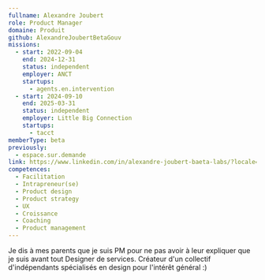```yaml
---
fullname: Alexandre Joubert
role: Product Manager
domaine: Produit
github: AlexandreJoubertBetaGouv
missions:
  - start: 2022-09-04
    end: 2024-12-31
    status: independent
    employer: ANCT
    startups:
      - agents.en.intervention
  - start: 2024-09-10
    end: 2025-03-31
    status: independent
    employer: Little Big Connection
    startups:
      - tacct
memberType: beta
previously:
  - espace.sur.demande
link: https://www.linkedin.com/in/alexandre-joubert-baeta-labs/?locale=fr_FR
competences:
  - Facilitation
  - Intrapreneur(se)
  - Product design
  - Product strategy
  - UX
  - Croissance
  - Coaching
  - Product management
---
```

Je dis à mes parents que je suis PM pour ne pas avoir à leur expliquer que je suis avant tout Designer de services.
Créateur d'un collectif d'indépendants spécialisés en design pour l'intérêt général :)
